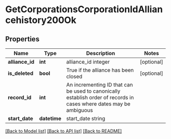 # GetCorporationsCorporationIdAlliancehistory200Ok

## Properties
Name | Type | Description | Notes
------------ | ------------- | ------------- | -------------
**alliance_id** | **int** | alliance_id integer | [optional] 
**is_deleted** | **bool** | True if the alliance has been closed | [optional] 
**record_id** | **int** | An incrementing ID that can be used to canonically establish order of records in cases where dates may be ambiguous | 
**start_date** | **datetime** | start_date string | 

[[Back to Model list]](../README.md#documentation-for-models) [[Back to API list]](../README.md#documentation-for-api-endpoints) [[Back to README]](../README.md)


